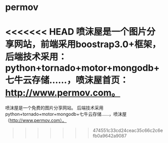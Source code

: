 # permov
<<<<<<< HEAD
喷沫屋是一个图片分享网站，前端采用boostrap3.0+框架，后端技术采用：
python+tornado+motor+mongodb+七牛云存储……，喷沫屋首页：http://www.permov.com。
=======
喷沫屋是一个免费的图片分享网站。
后端技术采用python+tornado+motor+mongodb+七牛云存储……，喷沫屋（http://www.permov.com）。
>>>>>>> 474551c33cd24ceac35c66c2c6efb0a9642a9087
